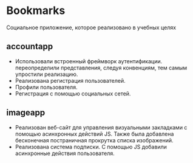 # Bookmarks
Социальное приложение, которое реализовано в учебных целях

## accountapp
- Использовали встроенный фреймворк аутентификации. переопределили представления, следуя конвенциям, тем самым упростили реализацию.
- Реализована регистрация пользователей.
- Профили пользователя.
- Регистрация с помощью социальных сетей.

## imageapp
- Реализован веб-сайт для управления визуальными закладками с помощью асинхронных действий JS. Также была добавлена бесконечная постраничная прокрутка списка изображений.
- Реализована система подписки. С помощью JS добавили асинхронные действия пользователя.

